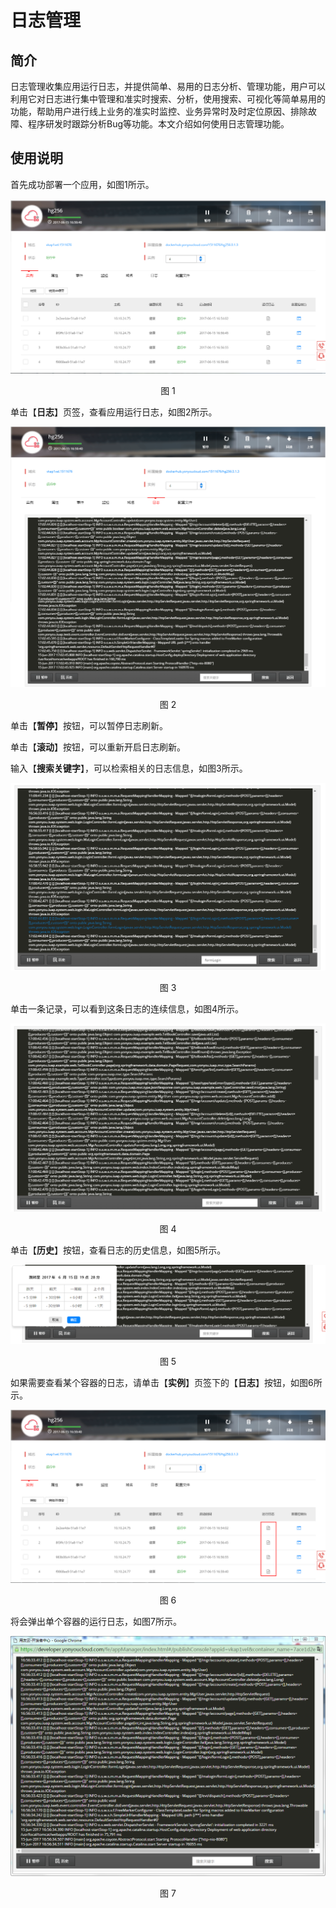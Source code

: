 # 日志管理

## 简介
日志管理收集应用运行日志，并提供简单、易用的日志分析、管理功能，用户可以利用它对日志进行集中管理和准实时搜索、分析，使用搜索、可视化等简单易用的功能，帮助用户进行线上业务的准实时监控、业务异常时及时定位原因、排除故障、程序研发时跟踪分析Bug等功能。本文介绍如何使用日志管理功能。

## 使用说明

首先成功部署一个应用，如图1所示。

<div align=center>

<img src="/articles/developer/5-/images/log-app.png"/>

</div>

<p align="center">图 1</p>

单击【**日志**】页签，查看应用运行日志，如图2所示。

<div align=center>

<img src="/articles/developer/5-/images/log-detail.jpg"/>

</div>

<p align="center">图 2</p>

单击【**暂停**】按钮，可以暂停日志刷新。

单击【**滚动**】按钮，可以重新开启日志刷新。

输入【**搜索关键字**】，可以检索相关的日志信息，如图3所示。

<div align=center>

<img src="/articles/developer/5-/images/search.png"/>

</div>

<p align="center">图 3</p>

单击一条记录，可以看到这条日志的连续信息，如图4所示。

<div align=center>

<img src="/articles/developer/5-/images/search-detail.png"/>

</div>

<p align="center">图 4</p>

单击【**历史**】按钮，查看日志的历史信息，如图5所示。

<div align=center>

<img src="/articles/developer/5-/images/log-history.png"/>

</div>

<p align="center">图 5</p>

如果需要查看某个容器的日志，请单击【**实例**】页签下的【**日志**】按钮，如图6所示。

<div align=center>

<img src="/articles/developer/5-/images/search-single.png"/>

</div>

<p align="center">图 6</p>

将会弹出单个容器的运行日志，如图7所示。

<div align=center>

<img src="/articles/developer/5-/images/log-single.png"/>

</div>

<p align="center">图 7</p>
